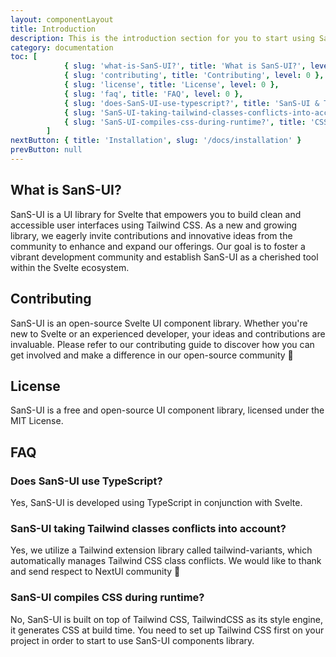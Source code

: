```yaml
---
layout: componentLayout
title: Introduction
description: This is the introduction section for you to start using SanS-UI library.
category: documentation
toc: [
			{ slug: 'what-is-SanS-UI?', title: 'What is SanS-UI?', level: 0 },
			{ slug: 'contributing', title: 'Contributing', level: 0 },
			{ slug: 'license', title: 'License', level: 0 },
			{ slug: 'faq', title: 'FAQ', level: 0 },
			{ slug: 'does-SanS-UI-use-typescript?', title: 'SanS-UI & TypeScript', level: 1 },
			{ slug: 'SanS-UI-taking-tailwind-classes-conflicts-into-account?', title: 'Tailwind Class Conflict', level: 1 },
			{ slug: 'SanS-UI-compiles-css-during-runtime?', title: 'CSS Compilation Time', level: 1 },
		]
nextButton: { title: 'Installation', slug: '/docs/installation' }
prevButton: null
---
```


<script>
	import { Link } from '$lib';
	import * as Component from "../../../mdsvex/+layout.svelte"
</script>

## What is SanS-UI?

SanS-UI is a UI library for Svelte that empowers you to build clean and accessible user interfaces using <Link href="https://tailwindcss.com/" external>Tailwind CSS</Link>. As a new and growing library, we eagerly invite contributions and innovative ideas from the community to enhance and expand our offerings. Our goal is to foster a vibrant development community and establish SanS-UI as a cherished tool within the <Link href="https://svelte.dev/" external>Svelte</Link> ecosystem.

## Contributing

SanS-UI is an open-source Svelte UI component library. Whether you're new to <Link href="https://svelte.dev/" external>Svelte</Link> or an experienced developer, your ideas and contributions are invaluable. Please refer to <Link href="https://github.com/sans-ui-org/sans-ui/blob/development/CONTRIBUTING.md">our contributing guide</Link> to discover how you can get involved and make a difference in our open-source community 💪

## License

SanS-UI is a free and open-source UI component library, licensed under <Link href="https://github.com/sans-ui-org/sans-ui/blob/development/LICENSE">the MIT License</Link>.

## FAQ

### Does SanS-UI use TypeScript?

Yes, SanS-UI is developed using TypeScript in conjunction with Svelte.

### SanS-UI taking Tailwind classes conflicts into account?

Yes, we utilize a Tailwind extension library called <Link href="https://www.tailwind-variants.org/" external>tailwind-variants</Link>, which automatically manages Tailwind CSS class conflicts. We would like to thank and send respect to <Link href="https://nextui.org/" external >NextUI</Link> community 🙌

### SanS-UI compiles CSS during runtime?

No, SanS-UI is built on top of Tailwind CSS, TailwindCSS as its style engine, it generates CSS at build time. You need to set up Tailwind CSS first on your project in order to start to use SanS-UI components library.
